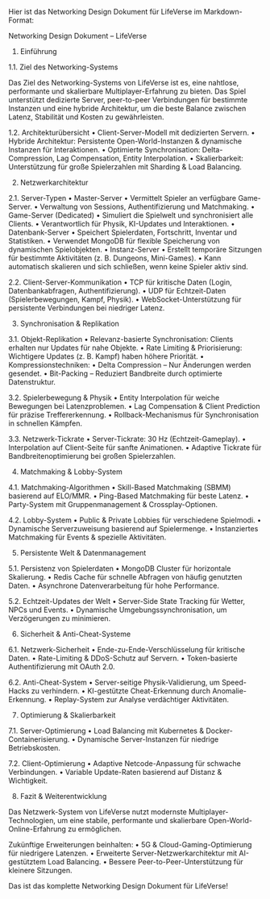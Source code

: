 Hier ist das Networking Design Dokument für LifeVerse im Markdown-Format:

Networking Design Dokument – LifeVerse

1. Einführung

1.1. Ziel des Networking-Systems

Das Ziel des Networking-Systems von LifeVerse ist es, eine nahtlose, performante und skalierbare Multiplayer-Erfahrung zu bieten. Das Spiel unterstützt dedizierte Server, peer-to-peer Verbindungen für bestimmte Instanzen und eine hybride Architektur, um die beste Balance zwischen Latenz, Stabilität und Kosten zu gewährleisten.

1.2. Architekturübersicht
	•	Client-Server-Modell mit dedizierten Servern.
	•	Hybride Architektur: Persistente Open-World-Instanzen & dynamische Instanzen für Interaktionen.
	•	Optimierte Synchronisation: Delta-Compression, Lag Compensation, Entity Interpolation.
	•	Skalierbarkeit: Unterstützung für große Spielerzahlen mit Sharding & Load Balancing.

2. Netzwerkarchitektur

2.1. Server-Typen
	•	Master-Server
	•	Vermittelt Spieler an verfügbare Game-Server.
	•	Verwaltung von Sessions, Authentifizierung und Matchmaking.
	•	Game-Server (Dedicated)
	•	Simuliert die Spielwelt und synchronisiert alle Clients.
	•	Verantwortlich für Physik, KI-Updates und Interaktionen.
	•	Datenbank-Server
	•	Speichert Spielerdaten, Fortschritt, Inventar und Statistiken.
	•	Verwendet MongoDB für flexible Speicherung von dynamischen Spielobjekten.
	•	Instanz-Server
	•	Erstellt temporäre Sitzungen für bestimmte Aktivitäten (z. B. Dungeons, Mini-Games).
	•	Kann automatisch skalieren und sich schließen, wenn keine Spieler aktiv sind.

2.2. Client-Server-Kommunikation
	•	TCP für kritische Daten (Login, Datenbankabfragen, Authentifizierung).
	•	UDP für Echtzeit-Daten (Spielerbewegungen, Kampf, Physik).
	•	WebSocket-Unterstützung für persistente Verbindungen bei niedriger Latenz.

3. Synchronisation & Replikation

3.1. Objekt-Replikation
	•	Relevanz-basierte Synchronisation: Clients erhalten nur Updates für nahe Objekte.
	•	Rate Limiting & Priorisierung: Wichtigere Updates (z. B. Kampf) haben höhere Priorität.
	•	Kompressionstechniken:
	•	Delta Compression – Nur Änderungen werden gesendet.
	•	Bit-Packing – Reduziert Bandbreite durch optimierte Datenstruktur.

3.2. Spielerbewegung & Physik
	•	Entity Interpolation für weiche Bewegungen bei Latenzproblemen.
	•	Lag Compensation & Client Prediction für präzise Treffererkennung.
	•	Rollback-Mechanismus für Synchronisation in schnellen Kämpfen.

3.3. Netzwerk-Tickrate
	•	Server-Tickrate: 30 Hz (Echtzeit-Gameplay).
	•	Interpolation auf Client-Seite für sanfte Animationen.
	•	Adaptive Tickrate für Bandbreitenoptimierung bei großen Spielerzahlen.

4. Matchmaking & Lobby-System

4.1. Matchmaking-Algorithmen
	•	Skill-Based Matchmaking (SBMM) basierend auf ELO/MMR.
	•	Ping-Based Matchmaking für beste Latenz.
	•	Party-System mit Gruppenmanagement & Crossplay-Optionen.

4.2. Lobby-System
	•	Public & Private Lobbies für verschiedene Spielmodi.
	•	Dynamische Serverzuweisung basierend auf Spielermenge.
	•	Instanziertes Matchmaking für Events & spezielle Aktivitäten.

5. Persistente Welt & Datenmanagement

5.1. Persistenz von Spielerdaten
	•	MongoDB Cluster für horizontale Skalierung.
	•	Redis Cache für schnelle Abfragen von häufig genutzten Daten.
	•	Asynchrone Datenverarbeitung für hohe Performance.

5.2. Echtzeit-Updates der Welt
	•	Server-Side State Tracking für Wetter, NPCs und Events.
	•	Dynamische Umgebungssynchronisation, um Verzögerungen zu minimieren.

6. Sicherheit & Anti-Cheat-Systeme

6.1. Netzwerk-Sicherheit
	•	Ende-zu-Ende-Verschlüsselung für kritische Daten.
	•	Rate-Limiting & DDoS-Schutz auf Servern.
	•	Token-basierte Authentifizierung mit OAuth 2.0.

6.2. Anti-Cheat-System
	•	Server-seitige Physik-Validierung, um Speed-Hacks zu verhindern.
	•	KI-gestützte Cheat-Erkennung durch Anomalie-Erkennung.
	•	Replay-System zur Analyse verdächtiger Aktivitäten.

7. Optimierung & Skalierbarkeit

7.1. Server-Optimierung
	•	Load Balancing mit Kubernetes & Docker-Containerisierung.
	•	Dynamische Server-Instanzen für niedrige Betriebskosten.

7.2. Client-Optimierung
	•	Adaptive Netcode-Anpassung für schwache Verbindungen.
	•	Variable Update-Raten basierend auf Distanz & Wichtigkeit.

8. Fazit & Weiterentwicklung

Das Netzwerk-System von LifeVerse nutzt modernste Multiplayer-Technologien, um eine stabile, performante und skalierbare Open-World-Online-Erfahrung zu ermöglichen.

Zukünftige Erweiterungen beinhalten:
	•	5G & Cloud-Gaming-Optimierung für niedrigere Latenzen.
	•	Erweiterte Server-Netzwerkarchitektur mit AI-gestütztem Load Balancing.
	•	Bessere Peer-to-Peer-Unterstützung für kleinere Sitzungen.

Das ist das komplette Networking Design Dokument für LifeVerse!